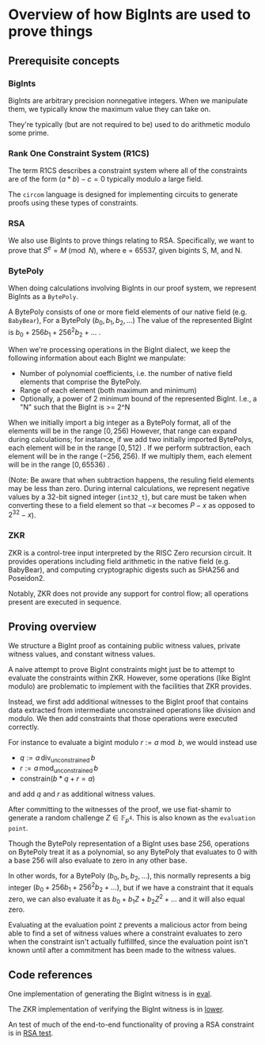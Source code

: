 # Overview of how BigInts are used to prove things

## Prerequisite concepts

### BigInts

BigInts are arbitrary precision nonnegative integers. When we
manipulate them, we typically know the maximum value they can take on.

They're typically (but are not required to be) used to do arithmetic modulo some prime.

### Rank One Constraint System (R1CS)

The term R1CS describes a constraint system where all of the
constraints are of the form $(a*b)-c = 0$ typically modulo a large field.

The `circom` language is designed for implementing circuits to
generate proofs using these types of constraints.

### RSA

We also use BigInts to prove things relating to RSA.  Specifically, we
want to prove that $S^e = M \pmod{N}$, where e = 65537, given bigints
S, M, and N.

### BytePoly

When doing calculations involving BigInts in our proof system, we represent BigInts as a `BytePoly`.

A BytePoly consists of one or more field elements of our native field
(e.g. `BabyBear`), For a BytePoly $(b_0, b_1, b_2, ...)$ The value
of the represented BigInt is $b_0 + 256 b_1 + 256^2 b_2 + ...$ .

When we're processing operations in the BigInt dialect, we keep the
following information about each BigInt we manpulate:

* Number of polynomial coefficients, i.e. the number of native field
  elements that comprise the BytePoly.
* Range of each element (both maximum and minimum)
* Optionally, a power of 2 minimum bound of the represented BigInt.  I.e., a "N" such that the BigInt is >= 2^N


When we initially import a big integer as a BytePoly format, all of
the elements will be in the range $[0, 256)$  However, that range can
expand during calculations; for instance, if we add two initially
imported BytePolys, each element will be in the range $[0, 512)$ .  If
we perform subtraction, each element will be in the range
$(-256, 256)$. If we multiply them, each element will be in the range
$[0, 65536)$ .

(Note: Be aware that when subtraction happens, the resuling field
elements may be less than zero.  During internal calculations, we
represent negative values by a 32-bit signed integer (`int32_t`), but
care must be taken when converting these to a field element so that
$-x$ becomes $P-x$ as opposed to $2^{32}-x$).

### ZKR

ZKR is a control-tree input interpreted by the RISC Zero recursion
circuit.  It provides operations including field arithmetic in the
native field (e.g. BabyBear), and computing cryptographic digests such
as SHA256 and Poseidon2.

Notably, ZKR does not provide any support for control flow; all
operations present are executed in sequence.

## Proving overview

We structure a BigInt proof as containing public witness values,
private witness values, and constant witness values.

A naive attempt to prove BigInt constraints might just be to attempt
to evaluate the constraints within ZKR.  However, some operations
(like BigInt modulo) are problematic to implement with the facilities
that ZKR provides.

Instead, we first add additional witnesses to the BigInt proof that
contains data extracted from intermediate unconstrained operations
like division and modulo.  We then add constraints that those
operations were executed correctly.

For instance to evaluate a bigint modulo $r := a \bmod b$, we would instead use

- $q := a \, \text{div}_\text{unconstrained} \, b$
- $r := a \, \text{mod}_\text{unconstrained} \, b$
- $\text{constrain} (b * q + r = a)$

and add $q$ and $r$ as additional witness values.

After committing to the witnesses of the proof, we use
fiat-shamir to generate a random challenge $Z \in \mathbb{F}_{p^4}$.
This is also known as the `evaluation point`.

Though the BytePoly representation of a BigInt uses base 256,
operations on BytePoly treat it as a polynomial, so any BytePoly that
evaluates to 0 with a base 256 will also evaluate to zero in any other base.

In other words, for a BytePoly $(b_0, b_1, b_2, ...)$, this normally
represents a big integer $(b_0 + 256 b_1 + 256^2 b_2 + ...)$, but if we have
a constraint that it equals zero, we can also evaluate it as
$b_0 + b_1 Z + b_2 Z^2 + ...$ and it will also equal zero.

Evaluating at the evaluation point `Z` prevents a malicious actor from
being able to find a set of witness values where a constraint
evaluates to zero when the constraint isn't actually fulfillfed, since
the evaluation point isn't known until after a commitment has been
made to the witness values.

## Code references

One implementation of generating the BigInt witness is in [eval](IR/Eval.cpp).

The ZKR implementation of verifying the BigInt witness is in [lower](IR/Lower.cpp).

An test of much of the end-to-end functionality of proving a RSA constraint is in [RSA test](IR/test/test.cpp).

